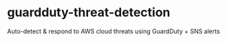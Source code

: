 # guardduty-threat-detection
Auto-detect &amp; respond to AWS cloud threats using GuardDuty + SNS alerts
